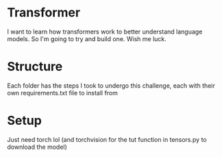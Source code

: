 # Transformer
I want to learn how transformers work to better understand language models. So I'm going to try and build one. Wish me luck.

# Structure
Each folder has the steps I took to undergo this challenge, each with their own requirements.txt file to install from

# Setup
Just need torch lol
(and torchvision for the tut function in tensors.py to download the model)